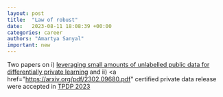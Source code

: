 ```yaml
---
layout: post
title:  "Law of robust"
date:   2023-08-11 18:08:39 +00:00
categories: career
authors: "Amartya Sanyal"
important: new
---
```

Two papers on  i) <a
href="https://arxiv.org/abs/2306.03962"> leveraging small amounts of
unlabelled public data for differentially private learning</a> and
ii) <a href="https://arxiv.org/pdf/2302.09680.pdf" certified private
data release </a> were accepted in  <a
href="https://tpdp.journalprivacyconfidentiality.org/2023/"> TPDP 2023</a> 
